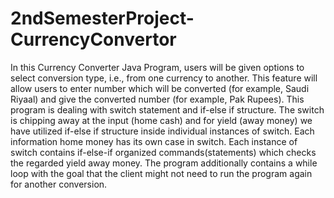# 2ndSemesterProject-CurrencyConvertor
In this Currency Converter Java Program, users will be given options to select conversion type, i.e., from one currency to another. This feature will allow users to enter number which will be converted (for example, Saudi Riyaal) and give the converted number (for example, Pak Rupees).
This program is dealing with switch statement and if-else if structure. The switch is chipping away at the input (home cash) and for yield (away money) we have utilized if-else if structure inside individual instances of switch. Each information home money has its own case in switch. Each instance of switch contains if-else-if organized commands(statements) which checks the regarded yield away money. The program additionally contains a while loop with the goal that the client might not need to run the program again for another conversion.
